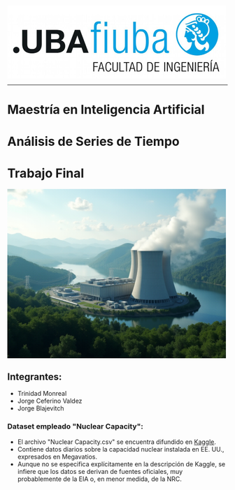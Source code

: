 <img src="https://github.com/hernancontigiani/ceia_memorias_especializacion/raw/master/Figures/logoFIUBA.jpg" width="500" align="center">

<hr>

# Maestría en Inteligencia Artificial

# Análisis de Series de Tiempo

# Trabajo Final

<img src="./img/planta_nuclear.png" width="500" align="center">

## Integrantes:
   - Trinidad Monreal
   - Jorge Ceferino Valdez
   - Jorge Blajevitch


### Dataset empleado "Nuclear Capacity":
 * El archivo "Nuclear Capacity.csv" se encuentra difundido en [Kaggle](https://www.kaggle.com/datasets/gagado/nuclear-capacity/data). 
 * Contiene datos diarios sobre la capacidad nuclear instalada en EE. UU., expresados en Megavatios. 
 * Aunque no se especifica explícitamente en la descripción de Kaggle, se infiere que los datos se derivan de fuentes oficiales, muy probablemente de la EIA o, en menor medida, de la NRC.